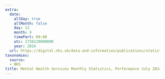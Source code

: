 ```yaml
---
extra:
  date:
    allDay: true
    allMonth: false
    day: 12
    month: 9
    timePart: 09:00
    utc: 1726128000000
    year: 2024
  url: https://digital.nhs.uk/data-and-information/publications/statistical/mental-health-services-monthly-statistics/performance-july-2024
taxonomies:
  source:
  - NHS
title: Mental Health Services Monthly Statistics, Performance July 2024
---
```

